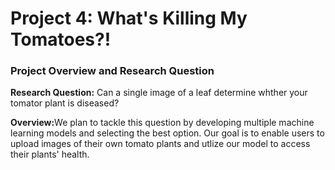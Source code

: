 <h1>Project 4: What's Killing My Tomatoes?!</h1>
<h3>Project Overview and Research Question</h3>
<p><strong>Research Question:</strong> Can a single image of a leaf determine whther your tomator plant is diseased?</p>
<p><strong>Overview:</strong>We plan to tackle this question by developing multiple machine learning models and selecting the best option. Our goal is to enable users to upload images of their own tomato plants and utlize our model to access their plants' health.</p>
